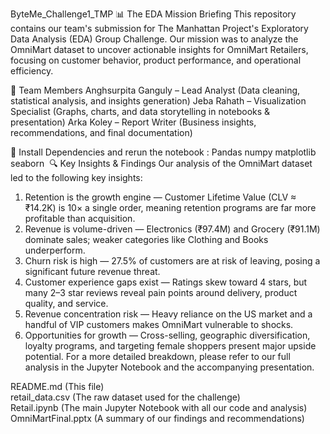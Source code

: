 ByteMe_Challenge1_TMP
📊 The EDA Mission Briefing This repository contains our team's submission for The Manhattan Project's Exploratory Data Analysis (EDA) Group Challenge. Our mission was to analyze the OmniMart dataset to uncover actionable insights for OmniMart Retailers, focusing on customer behavior, product performance, and operational efficiency.

👥 Team Members
Anghsurpita Ganguly – Lead Analyst (Data cleaning, statistical analysis, and insights generation)
Jeba Rahath – Visualization Specialist (Graphs, charts, and data storytelling in notebooks & presentation)
Arka Koley – Report Writer (Business insights, recommendations, and final documentation)


🚀 Install Dependencies and rerun the notebook :
Pandas numpy matplotlib seaborn 
🔍 Key Insights & Findings
Our analysis of the OmniMart dataset led to the following key insights:
1. Retention is the growth engine — Customer Lifetime Value (CLV ≈ ₹14.2K) is 10× a single order, meaning retention programs are far more profitable than acquisition.
2. Revenue is volume-driven — Electronics (₹97.4M) and Grocery (₹91.1M) dominate sales; weaker categories like Clothing and Books underperform.
3. Churn risk is high — 27.5% of customers are at risk of leaving, posing a significant future revenue threat.
4. Customer experience gaps exist — Ratings skew toward 4 stars, but many 2–3 star reviews reveal pain points around delivery, product quality, and service.
5. Revenue concentration risk — Heavy reliance on the US market and a handful of VIP customers makes OmniMart vulnerable to shocks.
6. Opportunities for growth — Cross-selling, geographic diversification, loyalty programs, and targeting female shoppers present major upside potential.
For a more detailed breakdown, please refer to our full analysis in the Jupyter Notebook and the accompanying presentation.

README.md        (This file)  
retail_data.csv  (The raw dataset used for the challenge)  
Retail.ipynb     (The main Jupyter Notebook with all our code and analysis)  
OmniMartFinal.pptx (A summary of our findings and recommendations)  

